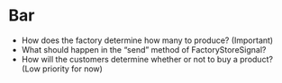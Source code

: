 Bar
===

- How does the factory determine how many to produce? (Important)
- What should happen in the “send” method of FactoryStoreSignal?
- How will the customers determine whether or not to buy a product? (Low priority for now)

